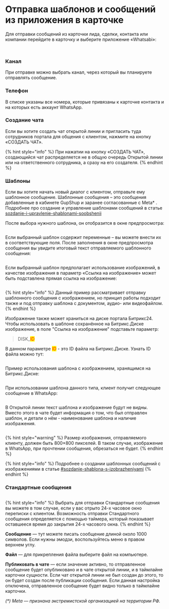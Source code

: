 # Отправка шаблонов и сообщений из приложения в карточке

Для отправки сообщений из карточки лида, сделки, контакта или компании перейдите в карточку и выберите приложение «Whatsabi»:

<figure><img src="../../.gitbook/assets/image (58).png" alt=""><figcaption></figcaption></figure>

<figure><img src="../../.gitbook/assets/image (56).png" alt=""><figcaption></figcaption></figure>

### Канал <a href="#liniya" id="liniya"></a>

При отправке можно выбрать канал, через который вы планируете отправлять сообщение.

### Телефон <a href="#telefon" id="telefon"></a>

В списке указаны все номера, которые привязаны к карточке контакта и на которых есть аккаунт WhatsApp.

### Создание чата <a href="#sozdanie-chata" id="sozdanie-chata"></a>

Если вы хотите создать чат открытой линии и пригласить туда сотрудников портала для общения с клиентом, нажмите на кнопку «СОЗДАТЬ ЧАТ».

{% hint style="info" %}
При нажатии на кнопку «СОЗДАТЬ ЧАТ», создающийся чат распределяется не в общую очередь Открытой линии или на ответственного сотрудника, а сразу на его создателя.
{% endhint %}

### Шаблоны

Если вы хотите начать новый диалог с клиентом, отправьте ему шаблонное сообщение. Шаблонные сообщения – это сообщения добавленные в кабинете GupShup и заранее согласованные с Meta\* . Подробнее про создание и управление шаблонами сообщений в статье [sozdanie-i-upravlenie-shablonami-soobshenii](../../lichnyi-kabinet-gupshup/sozdanie-i-upravlenie-shablonami-soobshenii/ "mention")

После выбора нужного шаблона, он отобразится в окне предпросмотра:

<figure><img src="../../.gitbook/assets/image (203).png" alt=""><figcaption></figcaption></figure>

Если выбранный шаблон содержит переменные – вы можете внести их в соответствующие поля. После заполнения в окне предпросмотра сообщения вы увидите итоговый текст отправляемого шаблонного сообщения:

<figure><img src="../../.gitbook/assets/image (204).png" alt=""><figcaption></figcaption></figure>

Если выбранный шаблон предполагает использование изображений, в качестве изображения в параметр «Ссылка на изображение» может быть подставлена прямая ссылка на изображение:

<figure><img src="../../.gitbook/assets/image (18).png" alt=""><figcaption></figcaption></figure>

{% hint style="info" %}
Данный пример рассматривает отправку шаблонного сообщения с изображением, но принцип работы подходит также и под отправку шаблона с документом, аудио- или видеофайлом.
{% endhint %}

Изображение также может храниться на диске портала Битрикс24. Чтобы использовать в шаблоне сохранённое на Битрикс.Диске изображение, в поле "Ссылка на изображение" подставьте параметр:

> DISK\_<mark style="color:red;">ID</mark>

В данном параметре <mark style="color:red;">ID</mark> - это ID файла на Битрикс.Диске. Узнать ID файла можно тут:

<figure><img src="../../.gitbook/assets/Скриншот 21.08.25_03.51.23.png" alt=""><figcaption></figcaption></figure>

Пример использования шаблона с изображением, хранящимся на Битрикс.Диске:

<figure><img src="../../.gitbook/assets/Скриншот 21.08.25_03.46.34.png" alt=""><figcaption></figcaption></figure>

При  использовании шаблона данного типа, клиент получит следующее сообщение в WhatsApp:

<figure><img src="../../.gitbook/assets/IMG_6976.PNG" alt=""><figcaption></figcaption></figure>

В Открытой линии текст шаблона и изображение будут не видны. Вместо этого в чате будет информация о том, что был отправлен шаблон, и детали о нём - наименование шаблона и наличие изображения.

<figure><img src="../../.gitbook/assets/da6e7d55-8379-4ece-999b-de7ff824d183.png" alt=""><figcaption></figcaption></figure>

{% hint style="warning" %}
Размер изображения, отправляемого клиенту, должен быть 800×800 пикселей. В таком случае, изображение в WhatsApp, при прочтении сообщения, обрезаться не будет.
{% endhint %}

{% hint style="info" %}
Подробнее о создании шаблонных сообщений с изображениями в статье [#sozdanie-shablona-s-izobrazheniyami](../../lichnyi-kabinet-gupshup/sozdanie-i-upravlenie-shablonami-soobshenii/#sozdanie-shablona-s-izobrazheniyami "mention")
{% endhint %}

### Стандартные сообщения <a href="#liniya" id="liniya"></a>

<figure><img src="../../.gitbook/assets/image (217).png" alt=""><figcaption></figcaption></figure>

{% hint style="info" %}
Выбрать для отправки Стандартные сообщения вы можете в том случае, если у вас отрыто 24-х часовое окно переписки с клиентом. Возможность отправки Стандартного сообщения определяется с помощью таймера, который показывает оставшееся время до закрытия 24-х часового окна.
{% endhint %}

**Сообщение** — тут можете писать сообщение длиной около 1000 символов. Если нужны эмодзи, воспользуйтесь меню в правом верхнем углу.

**Файл** — для прикрепления файла выберите файл на компьютере.

**Публиковать в чате** — если значение активно, то отправленное сообщение будет опубликовано и в чате открытой линии, и в таймлайне карточки сущности. Если чат открытой линии не был создан до этого, то он будет создан после публикации сообщения. Если данная настройка отключена, отправленное сообщение будет видно только в таймлайне карточки.

_(\*) Meta — признана экстремистской организацией на территории РФ._
